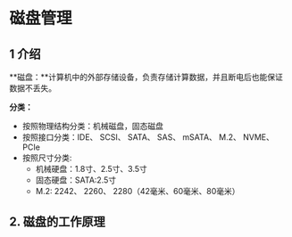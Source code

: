 # 磁盘管理

## 1 介绍

**磁盘：**计算机中的外部存储设备，负责存储计算数据，并且断电后也能保证数据不丢失。

**分类：**

- 按照物理结构分类：机械磁盘，固态磁盘
- 按照接口分类：IDE、 SCSI、 SATA、 SAS、 mSATA、 M.2、 NVME、 PCIe
- 按照尺寸分类:
  - 机械硬盘：1.8寸、2.5寸、3.5寸
  - 固态硬盘：SATA:2.5寸
  - M.2: 2242、 2260、 2280（42毫米、60毫米、80毫米）

## 2. 磁盘的工作原理

